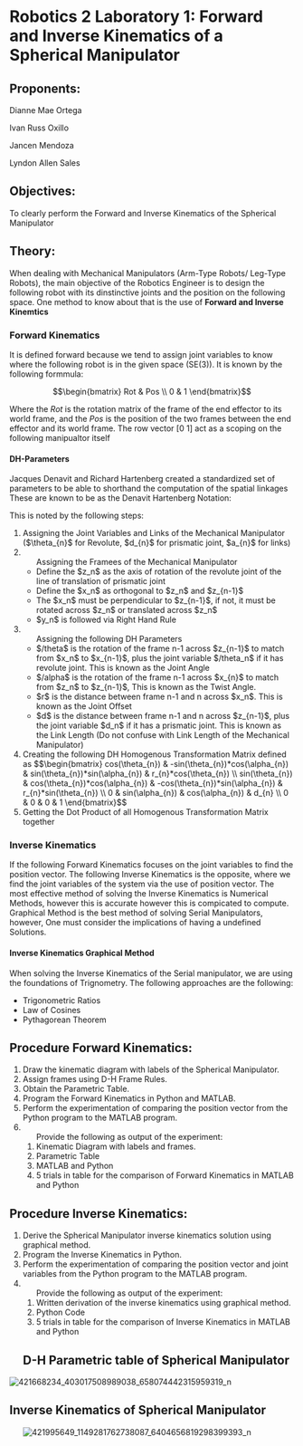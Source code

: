 # Robotics 2 Laboratory 1: Forward and Inverse Kinematics of a Spherical Manipulator
## Proponents:

 Dianne Mae Ortega
 
 Ivan Russ Oxillo
 
 Jancen Mendoza
 
 Lyndon Allen Sales

 ## Objectives:
   To clearly perform the Forward and Inverse Kinematics of the Spherical Manipulator

## Theory:
  When dealing with Mechanical Manipulators (Arm-Type Robots/ Leg-Type Robots), the main objective of the Robotics Engineer is to 
  design the following robot with its dinstinctive joints and the position on the following space. One method to know about that is
  the use of **Forward and Inverse Kinemtics** 

### Forward Kinematics
  It is defined forward because we tend to assign joint variables to know where the following robot is in the given space (SE(3)). It is
  known by the following formmula:

  $$\begin{bmatrix}
  Rot & Pos \\
  0 & 1
  \end{bmatrix}$$

  Where the $Rot$ is the rotation matrix of the frame of the end effector to its world frame, and the $Pos$ is the position of the two frames
  between the end effector and its world frame. The row vector [0  1] act as a scoping on the following manipualtor itself

#### DH-Parameters
  Jacques Denavit and Richard Hartenberg created a standardized set of parameters to be able to shorthand the computation of the spatial linkages
  These are known to be as the Denavit Hartenberg Notation:

  This is noted by the following steps:
 <ol>
  <li>Assigning the Joint Variables and Links of the Mechanical Manipulator ($\theta_{n}$ for Revolute, $d_{n}$ for prismatic joint, $a_{n}$ for links)</li>
   <li><ul>Assigning the Framees of the Mechanical Manipulator
       <li>Define the $z_n$ as the axis of rotation of the revolute joint of the line of translation of prismatic joint</li>
       <li>Define the $x_n$ as orthogonal to $z_n$ and $z_{n-1}$</li>
       <li>The $x_n$ must be perpendicular to $z_{n-1}$, if not, it must be rotated across $z_n$ or translated across $z_n$</li>
       <li>$y_n$ is followed via Right Hand Rule </li>
   </ul></li>
   <li><ul> Assigning the following DH Parameters 
     <li>$/theta$ is the rotation of the frame n-1 across $z_{n-1}$ to match from $x_n$ to $x_{n-1}$, plus the joint variable $/theta_n$ if it has revolute joint. This is known as the Joint Angle</li>
     <li>$/alpha$ is the rotation of the frame n-1 across $x_{n}$ to match from $z_n$ to $z_{n-1}$, This is known as the Twist Angle.</li>
     <li>$r$ is the distance between frame n-1 and n across $x_n$. This is known as the Joint Offset </li>
     <li>$d$ is the distance between frame n-1 and n across $z_{n-1}$, plus the joint variable $d_n$ if it has a prismatic joint. This is known as the Link Length (Do not confuse with Link Length of the Mechanical Manipulator)</li>
   </ul></li>
   <li> Creating the following DH Homogenous Transformation Matrix defined as 
   $$\begin{bmatrix}
   cos(\theta_{n}) & -sin(\theta_{n})*cos(\alpha_{n}) & sin(\theta_{n})*sin(\alpha_{n}) & r_{n}*cos(\theta_{n}) \\
   sin(\theta_{n}) & cos(\theta_{n})*cos(\alpha_{n}) & -cos(\theta_{n})*sin(\alpha_{n}) & r_{n}*sin(\theta_{n}) \\
   0 & sin(\alpha_{n}) & cos(\alpha_{n}) & d_{n} \\
   0 & 0 & 0 & 1
   \end{bmatrix}$$
   </li>
   <li> Getting the Dot Product of all Homogenous Transformation Matrix together </li>
</ol>

### Inverse Kinematics
 If the following Forward Kinematics focuses on the joint variables to find the position vector. The following Inverse Kinematics is the opposite, where we find the joint variables of the system via the use of position vector.
 The most effective method of solving the Inverse Kinematics is Numerical Methods, however this is accurate however this is compicated to compute. Graphical Method is the best method of solving Serial Manipulators, however, One must consider the implications of having
 a undefined Solutions. 
#### Inverse Kinematics Graphical Method
 When solving the Inverse Kinematics of the Serial manipulator, we are using the foundations of Trignometry. The following approaches are the following:
 <ul>
  <li>Trigonometric Ratios</li>
  <li>Law of Cosines</li>
  <li>Pythagorean Theorem</li>
 </ul>

## Procedure Forward Kinematics:
 <ol>
 <li>Draw the kinematic diagram with labels of the Spherical Manipulator.	</li>
 <li>Assign frames using D-H Frame Rules.</li>
 <li>Obtain the Parametric Table.</li>
 <li>Program the Forward Kinematics in Python and MATLAB.</li>
 <li>Perform the experimentation of comparing the position vector from the Python program to the MATLAB program.</li>
 <li><ol>Provide the following as output of the experiment:
 <li>Kinematic Diagram with labels and frames.</li>
 <li>Parametric Table</li>
 <li>MATLAB and Python</li>
 <li>5 trials in table for the comparison of Forward Kinematics in MATLAB and Python</li>
 </ol></li>
 </ol>

## Procedure Inverse Kinematics:
<ol>
<li>Derive the Spherical Manipulator inverse kinematics solution using graphical method.</li>
<li>Program the Inverse Kinematics in Python.</li>
<li>Perform the experimentation of comparing the position vector and joint variables from the Python program to the MATLAB program.</li>
<li><ol>Provide the following as output of the experiment:
<li>Written derivation of the inverse kinematics using graphical method.</li>
<li>Python Code</li>
<li>5 trials in table for the comparison of Inverse Kinematics in MATLAB and Python</li>
</ol></li>

## D-H Parametric table of Spherical Manipulator
</ol>

![421668234_403017508989038_658074442315959319_n]()

 
</ol>

## Inverse Kinematics of Spherical Manipulator
<ol>
 
![421995649_1149281762738087_6404656819298399393_n](https://github.com/leandawnleandawn/Robotics2_FK-IK_Group12_Spherical_2024/assets/157699815/811c303b-9367-422e-a1a8-efcbe1089e5e)

</ol>
 
